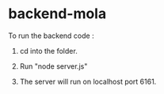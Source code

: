 # backend-mola


To run the backend code :

1. cd into the folder.

2. Run "node server.js"

3. The server will run on localhost port 6161.
